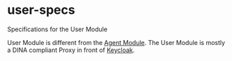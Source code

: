 # user-specs
Specifications for the User Module

User Module is different from the [Agent Module](https://github.com/DINA-Web/agent-specs). The User Module is mostly a DINA compliant Proxy in front of [Keycloak](https://www.keycloak.org/).
